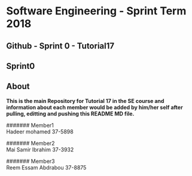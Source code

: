 
# **Software Engineering - Sprint Term 2018**
## Github - Sprint 0 - Tutorial17



## Sprint0

## About
   **This is the main Repository for Tutorial 17 in the SE course and information about each member would be added by him/her self after pulling, editting and pushing this README MD file.**

####### Member1  
Hadeer mohamed 37-5898

####### Member2  
Mai Samir Ibrahim 37-3932
 
####### Member3  
Reem Essam Abdrabou 37-8875
